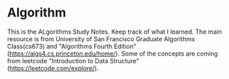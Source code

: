 # Algorithm

This is the ALgorithms Study Notes. Keep track of what I learned. The main resource is from University of San Francisco Graduate Algorithms Class(cs673) and "Algorithms Fourth Edition"(https://algs4.cs.princeton.edu/home/). Some of the concepts are coming from leetcode "Introduction to Data Structure"(https://leetcode.com/explore/).